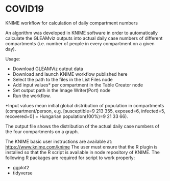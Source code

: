 # COVID19
KNIME workflow for calculation of daily compartment numbers

An algorithm was developed in KNIME software in order to automatically calculate the GLEAMviz outputs into actual daily case numbers of different compartments (i.e. number of people in every compartment on a given day).

Usage:

- Download GLEAMViz output data
- Download and launch KNIME workflow published here
- Select the path to the files in the List Files node
- Add input values* per compartment in the Table Creator node
- Set output path in the Image Writer(Port) node
- Run the workflow.

*Input values mean initial global distribution of population in compartments (compartment/person, e.g. [susceptible=9 213 355, exposed=6, infected=5, recovered=0] = Hungarian population(100%)=9 21 33 66).

The output file shows the distribution of the actual daily case numbers of the four compartments on a graph.

The KNIME basic user instructions are available at: https://www.knime.com/knime
The user must ensure that the R plugin is installed so that the R script is available in node repository of KNIME. The following R packages are required for script to work properly:

- ggplot2
- tidyverse
